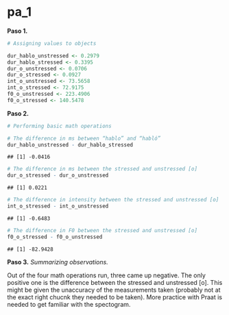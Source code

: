 
# pa_1

**Paso 1.**

``` r
# Assigning values to objects

dur_hablo_unstressed <- 0.2979
dur_hablo_stressed <- 0.3395
dur_o_unstressed <- 0.0706
dur_o_stressed <- 0.0927
int_o_unstressed <- 73.5658
int_o_stressed <- 72.9175
f0_o_unstressed <- 223.4906
f0_o_stressed <- 140.5478
```

**Paso 2.**

``` r
# Performing basic math operations

# The difference in ms between “hablo” and “habló”
dur_hablo_unstressed - dur_hablo_stressed
```

    ## [1] -0.0416

``` r
# The difference in ms between the stressed and unstressed [o]
dur_o_stressed - dur_o_unstressed
```

    ## [1] 0.0221

``` r
# The difference in intensity between the stressed and unstressed [o]
int_o_stressed - int_o_unstressed
```

    ## [1] -0.6483

``` r
# The difference in F0 between the stressed and unstressed [o]
f0_o_stressed - f0_o_unstressed
```

    ## [1] -82.9428

**Paso 3.** *Summarizing observations.*

Out of the four math operations run, three came up negative. The only
positive one is the difference between the stressed and unstressed
\[o\]. This might be given the unaccuracy of the measurements taken
(probably not at the exact right chucnk they needed to be taken). More
practice with Praat is needed to get familiar with the spectogram.
